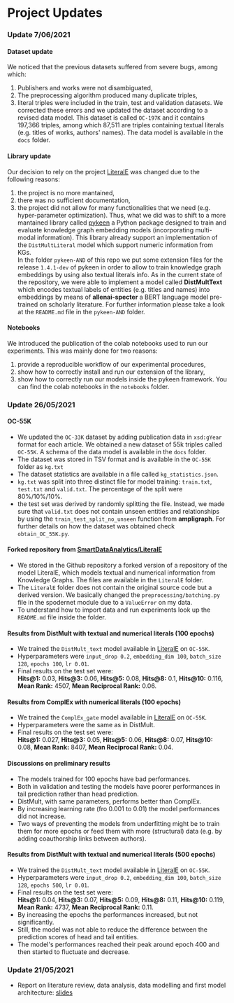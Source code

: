 # Project Updates


### Update 7/06/2021
#### Dataset update
We noticed that the previous datasets suffered from severe bugs, among which:
1. Publishers and works were not disambiguated,
2. The preprocessing algorithm produced many duplicate triples,
3. literal triples were included in the train, test and validation datasets.
We corrected these errors and we updated the dataset according to a revised data model. This dataset is called `OC-197K` and it contains 197,366 triples, among which 87,511 are triples containing textual literals (e.g. titles of works, authors' names). The data model is available in the `docs` folder.
#### Library update
Our decision to rely on the project [LiteralE](https://github.com/SmartDataAnalytics/LiteralE) was changed due to the following reasons:
1. the project is no more mantained,
2. there was no sufficient documentation,
3. the project did not allow for many functionalities that we need (e.g. hyper-parameter optimization).
Thus, what we did was to shift to a more mantained library called [pykeen](https://github.com/pykeen/pykeen) a Python package designed to train and evaluate knowledge graph embedding models (incorporating multi-modal information). This library already support an implementation of the `DistMultLiteral` model which support numeric information from KGs. <br/>
In the folder `pykeen-AND` of this repo we put some extension files for the release `1.4.1-dev` of pykeen in order to allow to train knowledge graph embeddings by using also textual literals info. As in the current state of the repository, we were able to implement a model called **DistMultText** which encodes textual labels of entities (e.g. titles and names) into embeddings by means of **allenai-specter** a BERT language model pre-trained on scholarly literature. For further information please take a look at the `README.md` file in the `pykeen-AND` folder.
#### Notebooks
We introduced the publication of the colab notebooks used to run our experiments. This was mainly done for two reasons:
1. provide a reproducible workflow of our experimental procedures,
2. show how to correctly install and run our extension of the library,
3. show how to correctly run our models inside the pykeen framework.
You can find the colab notebooks in the `notebooks` folder.

### Update 26/05/2021
#### OC-55K
- We updated the `OC-33K` dataset by adding publication data in `xsd:gYear` format for each article. We obtained a new dataset of 55k triples called `OC-55K`. A schema of the data model is available in the `docs` folder.
- The dataset was stored in TSV format and is available in the `OC-55K` folder as `kg.txt`
- The dataset statistics are available in a file called `kg_statistics.json`.
- `kg.txt` was split into three distinct file for model training: `train.txt`, `test.txt` and `valid.txt`. The percentage of the split were 80%/10%/10%.
- the test set was derived by randomly splitting the file. Instead, we made sure that `valid.txt` does not contain unseen entities and relationships by using the `train_test_split_no_unseen` function from **ampligraph**. For further details on how the dataset was obtained check `obtain_OC_55K.py`.
#### Forked repository from [SmartDataAnalytics/LiteralE](https://github.com/SmartDataAnalytics/LiteralE)
- We stored in the Github repository a forked version of a repository of the model LiteralE, which models textual and numerical information from Knowledge Graphs. The files are available in the `LiteralE` folder.
- The `LiteralE` folder does not contain the original source code but a derived version. We basically changed the `preprocessing/batching.py` file in the spodernet module due to a `ValueError` on my data. 
- To understand how to import data and run experiments look up the `README.md` file inside the folder.
#### Results from DistMult with textual and numerical literals (100 epochs)
- We trained the `DistMult_text` model available in [LiteralE](https://github.com/SmartDataAnalytics/LiteralE) on `OC-55K`.
- Hyperparameters were `input_drop 0.2`, `embedding_dim 100`, `batch_size 128`, `epochs 100`, `lr 0.01`.
- Final results on the test set were: <br/>
  **Hits@1:** 0.03,
  **Hits@3:** 0.06,
  **Hits@5:** 0.08,
  **Hits@8:** 0.1,
  **Hits@10:** 0.116,
  **Mean Rank:** 4507,
  **Mean Reciprocal Rank:** 0.06. <br/>
#### Results from ComplEx with numerical literals (100 epochs)
- We trained the `ComplEx_gate` model available in [LiteralE](https://github.com/SmartDataAnalytics/LiteralE) on `OC-55K`.
- Hyperparameters were the same as in DistMult.
- Final results on the test set were: <br/>
**Hits@1:** 0.027,
**Hits@3:** 0.05,
**Hits@5:** 0.06,
**Hits@8:** 0.07,
**Hits@10:** 0.08,
**Mean Rank:** 8407,
**Mean Reciprocal Rank:** 0.04.
#### Discussions on preliminary results
- The models trained for 100 epochs have bad performances.
- Both in validation and testing the models have poorer performances in tail prediction rather than head prediction.
- DistMult, with same parameters, performs better than ComplEx.
- By increasing learning rate (fro 0.001 to 0.01) the model performances did not increase.
- Two ways of preventing the models from underfitting might be to train them for more epochs or feed them with more (structural) data (e.g. by adding coauthorship links between authors).
#### Results from DistMult with textual and numerical literals (500 epochs)
- We trained the `DistMult_text` model available in [LiteralE](https://github.com/SmartDataAnalytics/LiteralE) on `OC-55K`.
- Hyperparameters were `input_drop 0.2`, `embedding_dim 100`, `batch_size 128`, `epochs 500`, `lr 0.01`.
- Final results on the test set were: <br/>
  **Hits@1:** 0.04,
  **Hits@3:** 0.07,
  **Hits@5:** 0.09,
  **Hits@8:** 0.11,
  **Hits@10:** 0.119,
  **Mean Rank:** 4737,
  **Mean Reciprocal Rank:** 0.11. <br/>
- By increasing the epochs the performances increased, but not significantly.
- Still, the model was not able to reduce the difference between the prediction scores of head and tail entities.
- The model's performances reached their peak around epoch 400 and then started to fluctuate and decrease.

### Update 21/05/2021
- Report on literature review, data analysis, data modelling and first model architecture: [slides](https://docs.google.com/presentation/d/12JzKb53fGLuNAyHXao7tzu0kn5Cor8FKPT_bW7_U2Js/edit?usp=sharing)
